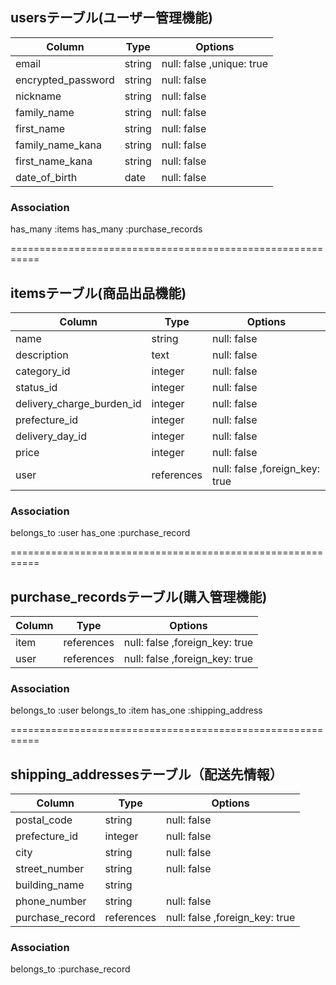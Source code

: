 ## usersテーブル(ユーザー管理機能)

| Column             | Type       | Options                  |
| ----------------   | --------   | ------------             |
| email              | string     | null: false ,unique: true|
| encrypted_password | string     | null: false              |
| nickname           | string     | null: false              |
| family_name        | string     | null: false              |
| first_name         | string     | null: false              |
| family_name_kana   | string     | null: false              |
| first_name_kana    | string     | null: false              |
| date_of_birth      | date       | null: false              |

### Association
has_many :items
has_many :purchase_records


===========================================================
## itemsテーブル(商品出品機能)

| Column                    | Type       | Options                        |
| ----------------          | --------   | ------------                   |
| name                      | string     | null: false                    |
| description               | text       | null: false                    |
| category_id               | integer    | null: false                    |
| status_id                 | integer    | null: false                    |
| delivery_charge_burden_id | integer    | null: false                    |
| prefecture_id             | integer    | null: false                    |
| delivery_day_id           | integer    | null: false                    |
| price                     | integer    | null: false                    |
| user                      | references | null: false ,foreign_key: true |

### Association
belongs_to :user
has_one :purchase_record


===========================================================
## purchase_recordsテーブル(購入管理機能)

| Column             | Type       | Options                        |
| ----------------   | --------   | ------------                   |
| item               | references | null: false ,foreign_key: true |
| user               | references | null: false ,foreign_key: true |


### Association
belongs_to :user
belongs_to :item
has_one :shipping_address

===========================================================
## shipping_addressesテーブル（配送先情報）

| Column             | Type       | Options                        |
| ----------------   | --------   | ------------                   |
| postal_code        | string     | null: false                    |
| prefecture_id      | integer    | null: false                    |
| city               | string     | null: false                    |
| street_number      | string     | null: false                    |
| building_name      | string     |                                |
| phone_number       | string     | null: false                    |
| purchase_record    | references | null: false ,foreign_key: true |


### Association
belongs_to :purchase_record




